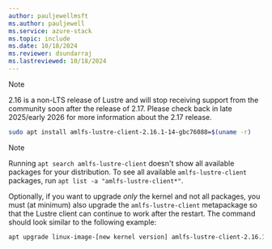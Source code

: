 ```yaml
---
author: pauljewellmsft
ms.author: pauljewell
ms.service: azure-stack
ms.topic: include
ms.date: 10/18/2024
ms.reviewer: dsundarraj
ms.lastreviewed: 10/18/2024
---
```


> [!NOTE]
> 2.16 is a non-LTS release of Lustre and will stop receiving support from the community soon after the release of 2.17. Please check back in late 2025/early 2026 for more information about the 2.17 release.

```bash
sudo apt install amlfs-lustre-client-2.16.1-14-gbc76088=$(uname -r)
```

> [!NOTE]
> Running `apt search amlfs-lustre-client` doesn't show all available packages for your distribution. To see all available `amlfs-lustre-client` packages, run `apt list -a "amlfs-lustre-client*"`.

Optionally, if you want to upgrade *only* the kernel and not all packages, you must (at minimum) also upgrade the `amlfs-lustre-client` metapackage so that the Lustre client can continue to work after the restart. The command should look similar to the following example:

```bash
apt upgrade linux-image-[new kernel version] amlfs-lustre-client-2.16.1-14-gbc76088
```
